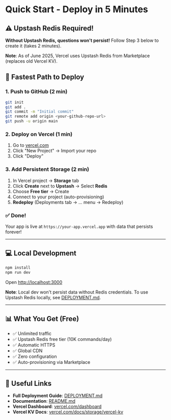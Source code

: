 # Quick Start - Deploy in 5 Minutes

## ⚠️ Upstash Redis Required!

**Without Upstash Redis, questions won't persist!** Follow Step 3 below to create it (takes 2 minutes).

**Note**: As of June 2025, Vercel uses Upstash Redis from Marketplace (replaces old Vercel KV).

## 🚀 Fastest Path to Deploy

### 1. Push to GitHub (2 min)
```bash
git init
git add .
git commit -m "Initial commit"
git remote add origin <your-github-repo-url>
git push -u origin main
```

### 2. Deploy on Vercel (1 min)
1. Go to [vercel.com](https://vercel.com)
2. Click "New Project" → Import your repo
3. Click "Deploy"

### 3. Add Persistent Storage (2 min)
1. In Vercel project → **Storage** tab
2. Click **Create** next to **Upstash** → Select **Redis**
3. Choose **Free tier** → Create
4. Connect to your project (auto-provisioning)
5. **Redeploy** (Deployments tab → ... menu → Redeploy)

### ✅ Done!
Your app is live at `https://your-app.vercel.app` with data that persists forever!

---

## 💻 Local Development

```bash
npm install
npm run dev
```

Open [http://localhost:3000](http://localhost:3000)

**Note**: Local dev won't persist data without Redis credentials. To use Upstash Redis locally, see [DEPLOYMENT.md](DEPLOYMENT.md).

---

## 📊 What You Get (Free)

- ✅ Unlimited traffic
- ✅ Upstash Redis free tier (10K commands/day)
- ✅ Automatic HTTPS
- ✅ Global CDN
- ✅ Zero configuration
- ✅ Auto-provisioning via Marketplace

---

## 🔗 Useful Links

- **Full Deployment Guide**: [DEPLOYMENT.md](DEPLOYMENT.md)
- **Documentation**: [README.md](README.md)
- **Vercel Dashboard**: [vercel.com/dashboard](https://vercel.com/dashboard)
- **Vercel KV Docs**: [vercel.com/docs/storage/vercel-kv](https://vercel.com/docs/storage/vercel-kv)

